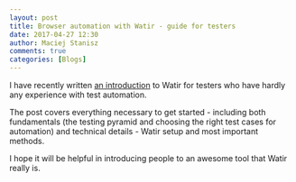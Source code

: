 ```yaml
---
layout: post
title: Browser automation with Watir - guide for testers
date: 2017-04-27 12:30
author: Maciej Stanisz
comments: true
categories: [Blogs]
---
```


I have recently written [an introduction](https://binarapps.com/blog/browser-automation-with-watir-guide)
to Watir for testers who have hardly any experience with test automation.

<!--more-->

The post covers everything necessary to get started - 
including both fundamentals (the testing pyramid and choosing the right test cases for automation)
and technical details - Watir setup and most important methods.

I hope it will be helpful in introducing people to an awesome tool that Watir really is.
